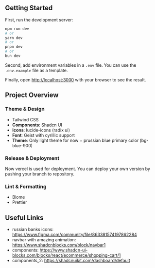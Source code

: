 ## Getting Started

First, run the development server:

```bash
npm run dev
# or
yarn dev
# or
pnpm dev
# or
bun dev
```

Second, add environment variables in a `.env` file. You can use the `.env.example` file as a template.

Finally, open [http://localhost:3000](http://localhost:3000) with your browser to see the result.


## Project Overview

### Theme & Design
* Tailwind CSS
* **Components**: Shadcn UI
* **Icons**: lucide-icons (radix ui)
* **Font**: Geist with cyrillic support
* **Theme**: Only light theme for now + prussian blue primary color (bg-blue-900)

### Release & Deployment
Now vercel is used for deployment. You can deploy your own version by pushing your branch to repository.

### Lint & Formatting
* Biome
* Prettier



## Useful Links
- russian banks icons: https://www.figma.com/community/file/863381574197862284
- navbar with amazing animation: https://www.shadcnblocks.com/block/navbar1
- components: https://www.shadcn-ui-blocks.com/blocks/react/ecommerce/shopping-cart/1
- components_2: https://shadcnuikit.com/dashboard/default